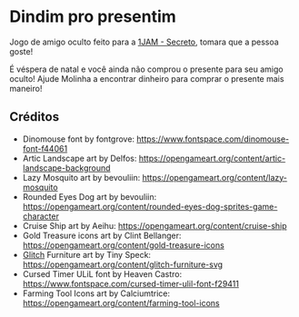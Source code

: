 # Dindim pro presentim
Jogo de amigo oculto feito para a [1JAM - Secreto](https://itch.io/jam/1jam-secreto), tomara que a pessoa goste!

É véspera de natal e você ainda não comprou o presente para seu amigo oculto!
Ajude Molinha a encontrar dinheiro para comprar o presente mais maneiro!


## Créditos
- Dinomouse font by fontgrove: https://www.fontspace.com/dinomouse-font-f44061
- Artic Landscape art by Delfos: https://opengameart.org/content/artic-landscape-background
- Lazy Mosquito art by bevouliin: https://opengameart.org/content/lazy-mosquito
- Rounded Eyes Dog art by bevouliin: https://opengameart.org/content/rounded-eyes-dog-sprites-game-character
- Cruise Ship art by Aeihu: https://opengameart.org/content/cruise-ship
- Gold Treasure icons art by Clint Bellanger: https://opengameart.org/content/gold-treasure-icons
- [Glitch](https://glitchthegame.com) Furniture art by Tiny Speck: https://opengameart.org/content/glitch-furniture-svg 
- Cursed Timer ULiL font by Heaven Castro: https://www.fontspace.com/cursed-timer-ulil-font-f29411
- Farming Tool Icons art by Calciumtrice: https://opengameart.org/content/farming-tool-icons
